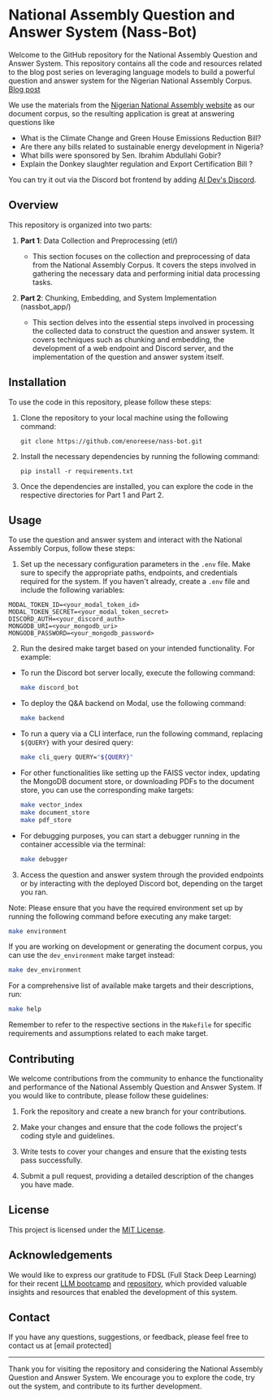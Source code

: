 # National Assembly Question and Answer System (Nass-Bot)

Welcome to the GitHub repository for the National Assembly Question and Answer System. This repository contains all the code and resources related to the blog post series on leveraging language models to build a powerful question and answer system for the Nigerian National Assembly Corpus. [Blog post](https://medium.com/@osas.usen/leveraging-language-models-part-2-building-a-powerful-question-and-answer-system-for-nigerian-fd6386640fbd)

We use the materials from the
[Nigerian National Assembly website](https://nass.gov.ng/)
as our document corpus,
so the resulting application is great at answering questions like

- What is the Climate Change and Green House Emissions Reduction Bill?
- Are there any bills related to sustainable energy development in Nigeria?
- What bills were sponsored by Sen. Ibrahim Abdullahi Gobir?
- Explain the Donkey slaughter regulation and Export Certification Bill ?

You can try it out via the Discord bot frontend by adding 
[AI Dev's Discord](https://discord.gg/BdRwUmKw).

## Overview

This repository is organized into two parts:

1. **Part 1**: Data Collection and Preprocessing (etl/)
   - This section focuses on the collection and preprocessing of data from the National Assembly Corpus. It covers the steps involved in gathering the necessary data and performing initial data processing tasks.

2. **Part 2**: Chunking, Embedding, and System Implementation (nassbot_app/)
   - This section delves into the essential steps involved in processing the collected data to construct the question and answer system. It covers techniques such as chunking and embedding, the development of a web endpoint and Discord server, and the implementation of the question and answer system itself.

## Installation

To use the code in this repository, please follow these steps:

1. Clone the repository to your local machine using the following command:
   ```
   git clone https://github.com/enoreese/nass-bot.git
   ```

2. Install the necessary dependencies by running the following command:
   ```
   pip install -r requirements.txt
   ```

3. Once the dependencies are installed, you can explore the code in the respective directories for Part 1 and Part 2.

## Usage

To use the question and answer system and interact with the National Assembly Corpus, follow these steps:

1. Set up the necessary configuration parameters in the `.env` file. Make sure to specify the appropriate paths, endpoints, and credentials required for the system. If you haven't already, create a `.env` file and include the following variables:

```plaintext
MODAL_TOKEN_ID=<your_modal_token_id>
MODAL_TOKEN_SECRET=<your_modal_token_secret>
DISCORD_AUTH=<your_discord_auth>
MONGODB_URI=<your_mongodb_uri>
MONGODB_PASSWORD=<your_mongodb_password>
```

2. Run the desired make target based on your intended functionality. For example:

- To run the Discord bot server locally, execute the following command:
  ```bash
  make discord_bot
  ```

- To deploy the Q&A backend on Modal, use the following command:
  ```bash
  make backend
  ```

- To run a query via a CLI interface, run the following command, replacing `${QUERY}` with your desired query:
  ```bash
  make cli_query QUERY="${QUERY}"
  ```

- For other functionalities like setting up the FAISS vector index, updating the MongoDB document store, or downloading PDFs to the document store, you can use the corresponding make targets:
  ```bash
  make vector_index
  make document_store
  make pdf_store
  ```

- For debugging purposes, you can start a debugger running in the container accessible via the terminal:
  ```bash
  make debugger
  ```

3. Access the question and answer system through the provided endpoints or by interacting with the deployed Discord bot, depending on the target you ran.

Note: Please ensure that you have the required environment set up by running the following command before executing any make target:
```bash
make environment
```

If you are working on development or generating the document corpus, you can use the `dev_environment` make target instead:
```bash
make dev_environment
```

For a comprehensive list of available make targets and their descriptions, run:
```bash
make help
```

Remember to refer to the respective sections in the `Makefile` for specific requirements and assumptions related to each make target.

## Contributing

We welcome contributions from the community to enhance the functionality and performance of the National Assembly Question and Answer System. If you would like to contribute, please follow these guidelines:

1. Fork the repository and create a new branch for your contributions.

2. Make your changes and ensure that the code follows the project's coding style and guidelines.

3. Write tests to cover your changes and ensure that the existing tests pass successfully.

4. Submit a pull request, providing a detailed description of the changes you have made.

## License

This project is licensed under the [MIT License](LICENSE).

## Acknowledgements

We would like to express our gratitude to FDSL (Full Stack Deep Learning) for their recent [LLM bootcamp](https://fullstackdeeplearning.com/llm-bootcamp/) and [repository](https://github.com/the-full-stack/ask-fsdl), which provided valuable insights and resources that enabled the development of this system.

## Contact

If you have any questions, suggestions, or feedback, please feel free to contact us at [email protected]

---

Thank you for visiting the repository and considering the National Assembly Question and Answer System. We encourage you to explore the code, try out the system, and contribute to its further development.